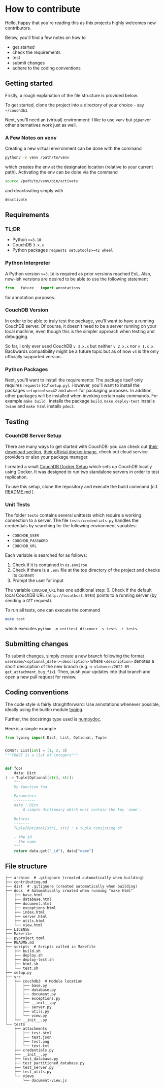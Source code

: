# How to contribute

Hello, happy that you're reading this as this projects highly welcomes new contributors.

Below, you'll find a few notes on how to

 - get started
 - check the requirements
 - test
 - submit changes
 - adhere to the coding conventions


## Getting started
Firstly, a rough explanation of the file structure is provided below.

To get started, clone the project into a directory of your choice - say `~/couchdb3`.

Next, you'll need an (virtual) environment: I like to use `venv` but `pipenv`or other alternatives work just as well.

### A Few Notes on venv
Creating a new virtual environment can be done with the command 
```bash
python3 -m venv /path/to/venv
```
which creates the env at the designated location (relative to your current path).
Activating the env can be done via the command
```bash
source /path/to/venv/bin/activate
```
and deactivating simply with
```bash
deactivate
```

## Requirements

### TL;DR

- Python `>=3.10`
- CouchDB `3.x.x`
- Python packages `requests setuptools>=42 wheel`

### Python Interpreter
A Python version `>=3.10` is required as prior versions reached EoL.
Also, new-ish versions are desired to be able to use the following statement
```python
from __future__ import annotations
```
for annotation purposes.

### CouchDB Version
In order to be able to truly test the package, you'll want to have a running CouchDB server.
Of course, it doesn't need to be a server running on your local machine, even though this is the simpler approach when 
testing and debugging.

So far, I only ever used CouchDB `v 3.x.x` but neither `v 2.x.x` nor `v 1.x.x`.
Backwards compatibility might be a future topic but as of now `v3` is the only officially supported version.


### Python Packages
Next, you'll want to install the requirements:
The package itself only requires `requests` (c.f `setup.py`).
However, you'll want to install the packages `setuptools>=42` and `wheel` for packaging purposes.
In addition, other packages will be installed when invoking certain `make` commands.
For example `make build ` installs the package `build`,
`make deploy-test` installs `twine`
and `make html` installs `pdoc3`.


## Testing


### CouchDB Server Setup

There are many ways to get started with CouchDB: you can check out 
[their download section](http://couchdb.apache.org/#download), 
[their official docker image](https://hub.docker.com/_/couchdb),
check out cloud service providers or also your package manager.

I created a small [CouchDB Docker Setup](https://github.com/n-vlahovic/couchdb-docker-setup) 
which sets up CouchDB locally using Docker. It was designed to run two standalone servers in order to test replication.

To use this setup, clone the repository and execute the build command 
(c.f. [README.md](https://github.com/n-vlahovic/couchdb-docker-setup/blob/master/README.md) ).

### Unit Tests

The folder `tests` contains several unittests which require a working connection to a server. 
The file `tests/credentials.py` handles the credentials by searching for the following environment variables:
- `COUCHDB_USER`
- `COUCHDB_PASSWORD`
- `COUCHDB_URL`

Each variable is searched for as follows:
1. Check if it is contained in `os.environ`
2. Check if there is a `.env` file at the top directory of the project and checks its content
3. Prompt the user for input

The variable `COUCHDB_URL` has one additional step:
0. Check if the default local CouchDB URL (`http://localhost:5984`) points to a running server (by sending a `GET` 
request).

To run all tests, one can execute the command
```bash 
make test
```
which executes `python -m unittest discover -s tests -t tests`.


## Submitting changes
To submit changes, simply create a new branch following the format 
`username/<optional_date-><description>` 
where `<description>` denotes a short description of the new branch 
(e.g. `n-vlahovic/2022-09-get_attachment_bug_fix`).
Then, push your updates into that branch and open a new pull request for review.

## Coding conventions
The code style is fairly straightforward:
Use annotations whenever possible, ideally using the builtin module 
[typing](https://docs.python.org/3/library/typing.html).

Further, the docstrings type used is [numpydoc](https://numpydoc.readthedocs.io/en/latest/format.html).

Here is a simple example
```python
from typing import Dict, List, Optional, Tuple


CONST: List[int] = [1, 2, 3]
"""CONST is a list of integers"""


def foo(
    data: Dict
) -> Tuple[Optional[str], str]:
    """
    My function foo.
    
    Parameters
    ----------
    data : Dict
        A simple dictionary which must contain the key `name`.
    
    Returns
    -------
    Tuple[Optional[str], str] : A tuple consisting of 
    
    - the id
    - the name
    """
    return data.get("_id"), data["name"]

```

## File structure
```
├── archive  # .gitignore (created automatically when building)
├── contributing.md
├── dist  # .gitignore (created automatically when building)
├── docs  # Automatically created when running "make html"
│   ├── base.html
│   ├── database.html
│   ├── document.html
│   ├── exceptions.html
│   ├── index.html
│   ├── server.html
│   ├── utils.html
│   └── view.html
├── LICENSE
├── Makefile
├── pyproject.toml
├── README.md
├── scripts  # Scripts called in Makefile
│   ├── build.sh
│   ├── deploy.sh
│   ├── deploy-test.sh
│   ├── html.sh
│   └── test.sh
├── setup.py
├── src
│   ├── couchdb3  # Module location
│   │   ├── base.py
│   │   ├── database.py
│   │   ├── document.py
│   │   ├── exceptions.py
│   │   ├── __init__.py
│   │   ├── server.py
│   │   ├── utils.py
│   │   └── view.py
│   └── __init__.py
└── tests
    ├── attachments
    │   ├── test.html
    │   ├── test.json
    │   ├── test.png
    │   └── test.txt
    ├── credentials.py
    ├── __init__.py
    ├── test_database.py
    ├── test_partitioned_database.py
    ├── test_server.py
    ├── test_utils.py
    └── views
        └── document-view.js

```

